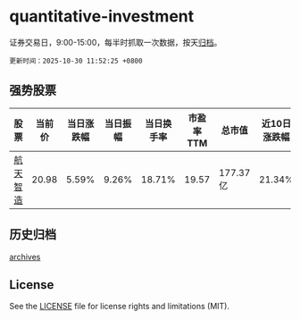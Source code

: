 # quantitative-investment

证券交易日，9:00-15:00，每半时抓取一次数据，按天[归档](archives)。

`更新时间：2025-10-30 11:52:25 +0800`

## 强势股票

|股票|当前价|当日涨跌幅|当日振幅|当日换手率|市盈率TTM|总市值|近10日涨跌幅|
|----|----|----|----|----|----|----|----|
|[航天智造](https://xueqiu.com/S/SZ300446)|20.98|5.59%|9.26%|18.71%|19.57|177.37亿|21.34%|

## 历史归档

[archives](archives)

## License

See the [LICENSE](LICENSE) file for license rights and limitations (MIT).